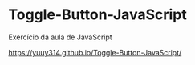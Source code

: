 # Toggle-Button-JavaScript
Exercício da aula de JavaScript

https://yuuy314.github.io/Toggle-Button-JavaScript/
